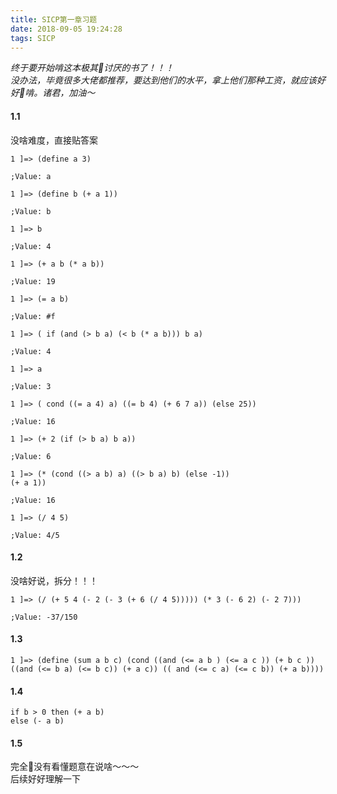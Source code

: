 ```yaml
---
title: SICP第一章习题
date: 2018-09-05 19:24:28
tags: SICP
---
```

*终于要开始啃这本极其讨厌的书了！！！*  
*没办法，毕竟很多大佬都推荐，要达到他们的水平，拿上他们那种工资，就应该好好啃。诸君，加油～*
<!-- more -->
#### 1.1
没啥难度，直接贴答案
```
1 ]=> (define a 3)

;Value: a

1 ]=> (define b (+ a 1))

;Value: b

1 ]=> b

;Value: 4

1 ]=> (+ a b (* a b))

;Value: 19

1 ]=> (= a b)

;Value: #f

1 ]=> ( if (and (> b a) (< b (* a b))) b a)

;Value: 4

1 ]=> a

;Value: 3

1 ]=> ( cond ((= a 4) a) ((= b 4) (+ 6 7 a)) (else 25))

;Value: 16

1 ]=> (+ 2 (if (> b a) b a))

;Value: 6

1 ]=> (* (cond ((> a b) a) ((> b a) b) (else -1))
(+ a 1))

;Value: 16

1 ]=> (/ 4 5)

;Value: 4/5
```

#### 1.2
没啥好说，拆分！！！
```
1 ]=> (/ (+ 5 4 (- 2 (- 3 (+ 6 (/ 4 5))))) (* 3 (- 6 2) (- 2 7)))

;Value: -37/150
```

#### 1.3

```
1 ]=> (define (sum a b c) (cond ((and (<= a b ) (<= a c )) (+ b c )) ((and (<= b a) (<= b c)) (+ a c)) (( and (<= c a) (<= c b)) (+ a b))))
```

#### 1.4

```
if b > 0 then (+ a b)
else (- a b)
```

#### 1.5
完全没有看懂题意在说啥～～～  
后续好好理解一下